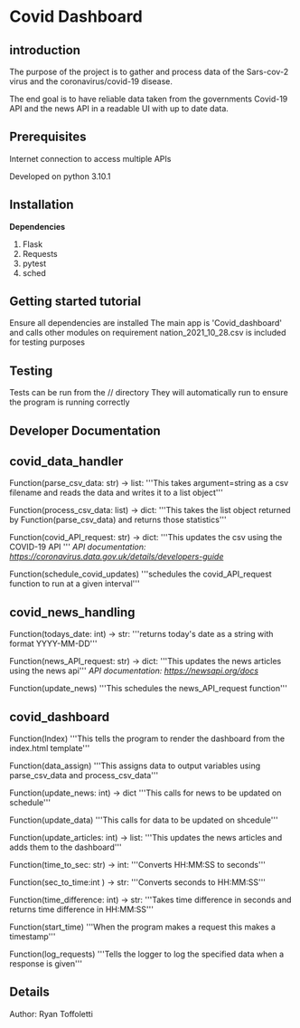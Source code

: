 
**Covid Dashboard**
===============

introduction
---------------

The purpose of the project is to gather and process data of the Sars-cov-2 virus and the coronavirus/covid-19 disease.

The end goal is to have reliable data taken from the governments Covid-19 API and the news API in a readable UI with up to date data.

Prerequisites
---------------	

Internet connection to access multiple APIs

Developed on python 3.10.1

Installation
---------------	

**Dependencies**

1. Flask
2. Requests
3. pytest
4. sched


Getting started tutorial
---------------	

Ensure all dependencies are installed
The main app is 'Covid_dashboard' and calls other modules on requirement
nation_2021_10_28.csv is included for testing purposes 

Testing
---------------	

Tests can be run from the /<tests>/ directory
They will automatically run to ensure the program is running correctly

Developer Documentation
---------------	

## **covid_data_handler**

Function(parse_csv_data: str) -> list:
 '''This takes argument=string as a csv filename and reads the data and writes it to a list object'''

Function(process_csv_data: list) -> dict:
 '''This takes the list object returned by Function(parse_csv_data) and returns those statistics'''

Function(covid_API_request: str) -> dict:
 '''This updates the csv using the COVID-19 API '''
_API documentation: https://coronavirus.data.gov.uk/details/developers-guide_

Function(schedule_covid_updates)
 '''schedules the covid_API_request function to run at a given interval'''

## **covid_news_handling**

Function(todays_date: int) -> str:
 '''returns today's date as a string with format YYYY-MM-DD'''

Function(news_API_request: str) -> dict:
 '''This updates the news articles using the news api'''
_API documentation: https://newsapi.org/docs_

Function(update_news)
 '''This schedules the news_API_request function'''

## **covid_dashboard**

Function(Index)
 '''This tells the program to render the dashboard from the index.html template'''

Function(data_assign)
 '''This assigns data to output variables using parse_csv_data and process_csv_data'''

Function(update_news: int) -> dict
 '''This calls for news to be updated on schedule'''

Function(update_data) 
 '''This calls for data to be updated on shcedule'''

Function(update_articles: int) -> list:
 '''This updates the news articles and adds them to the dashboard'''

Function(time_to_sec: str) -> int:
 '''Converts HH:MM:SS to seconds'''

Function(sec_to_time:int ) -> str:
 '''Converts seconds to HH:MM:SS'''

Function(time_difference: int) -> str:
 '''Takes time difference in seconds and returns time difference in HH:MM:SS'''

Function(start_time)
 '''When the program makes a request this makes a timestamp'''

Function(log_requests)
 '''Tells the logger to log the specified data when a response is given'''

Details
---------------	

Author: Ryan Toffoletti

